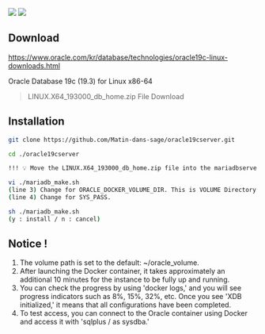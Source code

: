 <img src="https://img.shields.io/badge/ORACLE%20SERVER-F80000?style=for-the-badge&logo=Oracle&logoColor=white"> <img src="https://img.shields.io/badge/DOCKER-2496ED?style=for-the-badge&logo=Python&logoColor=white">

## Download
https://www.oracle.com/kr/database/technologies/oracle19c-linux-downloads.html

Oracle Database 19c (19.3) for Linux x86-64
> LINUX.X64_193000_db_home.zip File Download


## Installation
```bash
git clone https://github.com/Matin-dans-sage/oracle19cserver.git

cd ./oracle19cserver

!!! 💡 Move the LINUX.X64_193000_db_home.zip file into the mariadbserver folder.

vi ./mariadb_make.sh
(line 3) Change for ORACLE_DOCKER_VOLUME_DIR. This is VOLUME Directory.
(line 4) Change for SYS_PASS.

sh ./mariadb_make.sh
(y : install / n : cancel)

```

## Notice !
1. The volume path is set to the default: ~/oracle_volume.
2. After launching the Docker container, it takes approximately an additional 10 minutes for the instance to be fully up and running.
3. You can check the progress by using 'docker logs,' and you will see progress indicators such as 8%, 15%, 32%, etc. Once you see 'XDB initialized,' it means that all configurations have been completed.
4. To test access, you can connect to the Oracle container using Docker and access it with 'sqlplus / as sysdba.'

